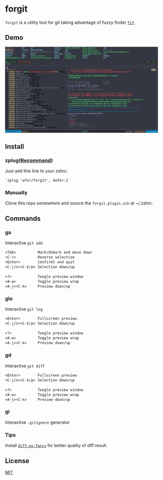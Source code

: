 # forgit

`forgit` is a utility tool for git taking advantage of fuzzy finder [`fzf`](https://github.com/junegunn/fzf).

## Demo

![screenshot](screenshot.png)

## Install

### zplug([Recommand](https://github.com/zplug/zplug))

Just add this line to your zshrc:

    `zplug 'wfxr/forgit', defer:1`

### Manually

Clone this repo somewhere and source the `forgit.plugin.zsh` at ~/.zshrc.

## Commands

### ga

Interactive `git add`

    <Tab>          Mark/Unmark and move down
    <C-r>          Reverse selection
    <Enter>        Confirml and quit
    <C-j/n><C-k/p> Selection down/up

    <?>            Toogle preview window
    <A-w>          Toggle preview wrap
    <A-j><C-k>     Preview down/up

### glo

Interactive `git log`

    <Enter>        Fullscreen preview
    <C-j/n><C-k/p> Selection down/up

    <?>            Toogle preview window
    <A-w>          Toggle preview wrap
    <A-j><C-k>     Preview down/up

### gd

Interactive `git diff`

    <Enter>        Fullscreen preview
    <C-j/n><C-k/p> Selection down/up

    <?>            Toogle preview window
    <A-w>          Toggle preview wrap
    <A-j><C-k>     Preview down/up

### gi

Interactive `.gitignore` generator

### Tips

Install [`diff-so-fancy`](https://github.com/so-fancy/diff-so-fancy) for better quality of diff result.

## License

[MIT](LICENSE.txt)
